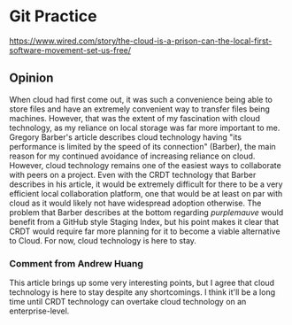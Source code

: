 # Git Practice
https://www.wired.com/story/the-cloud-is-a-prison-can-the-local-first-software-movement-set-us-free/
## Opinion
When cloud had first come out, it was such a convenience being able to store files and have an extremely convenient way to transfer files being machines. However, that was the extent of my fascination with cloud technology, as my reliance on local storage was far more important to me. Gregory Barber's article describes cloud technology having "its performance is limited by the speed of its connection" (Barber), the main reason for my continued avoidance of increasing reliance on cloud. However, cloud technology remains one of the easiest ways to collaborate with peers on a project. Even with the CRDT technology that Barber describes in his article, it would be extremely difficult for there to be a very efficient local collaboration platform, one that would be at least on par with cloud as it would likely not have widespread adoption otherwise. The problem that Barber describes at the bottom regarding *purplemauve* would benefit from a GitHub style Staging Index, but his point makes it clear that CRDT would require far more planning for it to become a viable alternative to Cloud. For now, cloud technology is here to stay.

### Comment from Andrew Huang
This article brings up some very interesting points, but I agree that cloud technology is here to stay despite any shortcomings. I think it'll be a long time until CRDT technology can overtake cloud technology on an enterprise-level. 